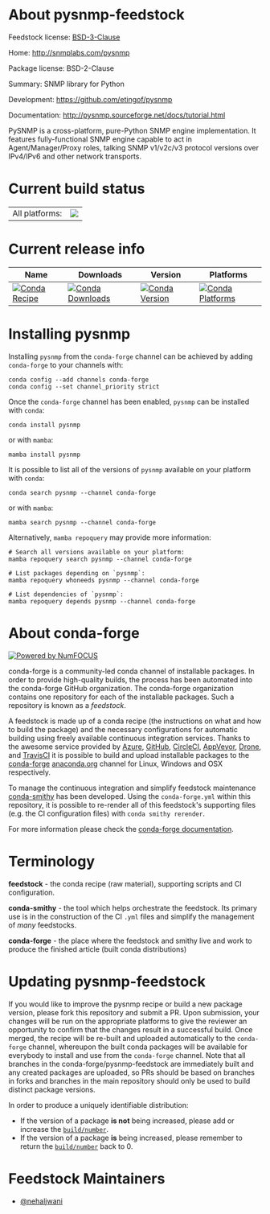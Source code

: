 About pysnmp-feedstock
======================

Feedstock license: [BSD-3-Clause](https://github.com/conda-forge/pysnmp-feedstock/blob/main/LICENSE.txt)

Home: http://snmplabs.com/pysnmp

Package license: BSD-2-Clause

Summary: SNMP library for Python

Development: https://github.com/etingof/pysnmp

Documentation: http://pysnmp.sourceforge.net/docs/tutorial.html

PySNMP is a cross-platform, pure-Python SNMP engine implementation. It
features fully-functional SNMP engine capable to act in Agent/Manager/Proxy
roles, talking SNMP v1/v2c/v3 protocol versions over IPv4/IPv6 and other
network transports.


Current build status
====================


<table><tr><td>All platforms:</td>
    <td>
      <a href="https://dev.azure.com/conda-forge/feedstock-builds/_build/latest?definitionId=3246&branchName=main">
        <img src="https://dev.azure.com/conda-forge/feedstock-builds/_apis/build/status/pysnmp-feedstock?branchName=main">
      </a>
    </td>
  </tr>
</table>

Current release info
====================

| Name | Downloads | Version | Platforms |
| --- | --- | --- | --- |
| [![Conda Recipe](https://img.shields.io/badge/recipe-pysnmp-green.svg)](https://anaconda.org/conda-forge/pysnmp) | [![Conda Downloads](https://img.shields.io/conda/dn/conda-forge/pysnmp.svg)](https://anaconda.org/conda-forge/pysnmp) | [![Conda Version](https://img.shields.io/conda/vn/conda-forge/pysnmp.svg)](https://anaconda.org/conda-forge/pysnmp) | [![Conda Platforms](https://img.shields.io/conda/pn/conda-forge/pysnmp.svg)](https://anaconda.org/conda-forge/pysnmp) |

Installing pysnmp
=================

Installing `pysnmp` from the `conda-forge` channel can be achieved by adding `conda-forge` to your channels with:

```
conda config --add channels conda-forge
conda config --set channel_priority strict
```

Once the `conda-forge` channel has been enabled, `pysnmp` can be installed with `conda`:

```
conda install pysnmp
```

or with `mamba`:

```
mamba install pysnmp
```

It is possible to list all of the versions of `pysnmp` available on your platform with `conda`:

```
conda search pysnmp --channel conda-forge
```

or with `mamba`:

```
mamba search pysnmp --channel conda-forge
```

Alternatively, `mamba repoquery` may provide more information:

```
# Search all versions available on your platform:
mamba repoquery search pysnmp --channel conda-forge

# List packages depending on `pysnmp`:
mamba repoquery whoneeds pysnmp --channel conda-forge

# List dependencies of `pysnmp`:
mamba repoquery depends pysnmp --channel conda-forge
```


About conda-forge
=================

[![Powered by
NumFOCUS](https://img.shields.io/badge/powered%20by-NumFOCUS-orange.svg?style=flat&colorA=E1523D&colorB=007D8A)](https://numfocus.org)

conda-forge is a community-led conda channel of installable packages.
In order to provide high-quality builds, the process has been automated into the
conda-forge GitHub organization. The conda-forge organization contains one repository
for each of the installable packages. Such a repository is known as a *feedstock*.

A feedstock is made up of a conda recipe (the instructions on what and how to build
the package) and the necessary configurations for automatic building using freely
available continuous integration services. Thanks to the awesome service provided by
[Azure](https://azure.microsoft.com/en-us/services/devops/), [GitHub](https://github.com/),
[CircleCI](https://circleci.com/), [AppVeyor](https://www.appveyor.com/),
[Drone](https://cloud.drone.io/welcome), and [TravisCI](https://travis-ci.com/)
it is possible to build and upload installable packages to the
[conda-forge](https://anaconda.org/conda-forge) [anaconda.org](https://anaconda.org/)
channel for Linux, Windows and OSX respectively.

To manage the continuous integration and simplify feedstock maintenance
[conda-smithy](https://github.com/conda-forge/conda-smithy) has been developed.
Using the ``conda-forge.yml`` within this repository, it is possible to re-render all of
this feedstock's supporting files (e.g. the CI configuration files) with ``conda smithy rerender``.

For more information please check the [conda-forge documentation](https://conda-forge.org/docs/).

Terminology
===========

**feedstock** - the conda recipe (raw material), supporting scripts and CI configuration.

**conda-smithy** - the tool which helps orchestrate the feedstock.
                   Its primary use is in the construction of the CI ``.yml`` files
                   and simplify the management of *many* feedstocks.

**conda-forge** - the place where the feedstock and smithy live and work to
                  produce the finished article (built conda distributions)


Updating pysnmp-feedstock
=========================

If you would like to improve the pysnmp recipe or build a new
package version, please fork this repository and submit a PR. Upon submission,
your changes will be run on the appropriate platforms to give the reviewer an
opportunity to confirm that the changes result in a successful build. Once
merged, the recipe will be re-built and uploaded automatically to the
`conda-forge` channel, whereupon the built conda packages will be available for
everybody to install and use from the `conda-forge` channel.
Note that all branches in the conda-forge/pysnmp-feedstock are
immediately built and any created packages are uploaded, so PRs should be based
on branches in forks and branches in the main repository should only be used to
build distinct package versions.

In order to produce a uniquely identifiable distribution:
 * If the version of a package **is not** being increased, please add or increase
   the [``build/number``](https://docs.conda.io/projects/conda-build/en/latest/resources/define-metadata.html#build-number-and-string).
 * If the version of a package **is** being increased, please remember to return
   the [``build/number``](https://docs.conda.io/projects/conda-build/en/latest/resources/define-metadata.html#build-number-and-string)
   back to 0.

Feedstock Maintainers
=====================

* [@nehaljwani](https://github.com/nehaljwani/)

